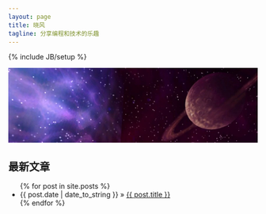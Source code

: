 ```yaml
---
layout: page
title: 晓风
tagline: 分享编程和技术的乐趣 
---
```

{% include JB/setup %}

![pic](/images/stars.jpg)

## 最新文章 

<ul class="posts">
  {% for post in site.posts %}
    <li><span>{{ post.date | date_to_string }}</span> &raquo; <a href="{{ BASE_PATH }}{{ post.url }}">{{ post.title }}</a></li>
  {% endfor %}
</ul>

